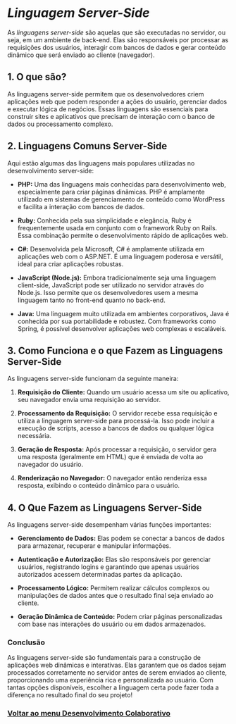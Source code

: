 # *Linguagem Server-Side*

As *linguagens server-side* são aquelas que são executadas no servidor, ou seja, em um ambiente de back-end. Elas são responsáveis por processar as requisições dos usuários, interagir com bancos de dados e gerar conteúdo dinâmico que será enviado ao cliente (navegador).

## 1. O que são?

As linguagens server-side permitem que os desenvolvedores criem aplicações web que podem responder a ações do usuário, gerenciar dados e executar lógica de negócios. Essas linguagens são essenciais para construir sites e aplicativos que precisam de interação com o banco de dados ou processamento complexo.

## 2. Linguagens Comuns Server-Side

Aqui estão algumas das linguagens mais populares utilizadas no desenvolvimento server-side:

- **PHP:** Uma das linguagens mais conhecidas para desenvolvimento web, especialmente para criar páginas dinâmicas. PHP é amplamente utilizado em sistemas de gerenciamento de conteúdo como WordPress e facilita a interação com bancos de dados.

- **Ruby:** Conhecida pela sua simplicidade e elegância, Ruby é frequentemente usada em conjunto com o framework Ruby on Rails. Essa combinação permite o desenvolvimento rápido de aplicações web.

- **C#:** Desenvolvida pela Microsoft, C# é amplamente utilizada em aplicações web com o ASP.NET. É uma linguagem poderosa e versátil, ideal para criar aplicações robustas.

- **JavaScript (Node.js):** Embora tradicionalmente seja uma linguagem client-side, JavaScript pode ser utilizado no servidor através do Node.js. Isso permite que os desenvolvedores usem a mesma linguagem tanto no front-end quanto no back-end.

- **Java:** Uma linguagem muito utilizada em ambientes corporativos, Java é conhecida por sua portabilidade e robustez. Com frameworks como Spring, é possível desenvolver aplicações web complexas e escaláveis.

## 3. Como Funciona e o que Fazem as Linguagens Server-Side

As linguagens server-side funcionam da seguinte maneira:

1. **Requisição do Cliente:** Quando um usuário acessa um site ou aplicativo, seu navegador envia uma requisição ao servidor.

2. **Processamento da Requisição:** O servidor recebe essa requisição e utiliza a linguagem server-side para processá-la. Isso pode incluir a execução de scripts, acesso a bancos de dados ou qualquer lógica necessária.

3. **Geração de Resposta:** Após processar a requisição, o servidor gera uma resposta (geralmente em HTML) que é enviada de volta ao navegador do usuário.

4. **Renderização no Navegador:** O navegador então renderiza essa resposta, exibindo o conteúdo dinâmico para o usuário.

## 4. O Que Fazem as Linguagens Server-Side

As linguagens server-side desempenham várias funções importantes:

- **Gerenciamento de Dados:** Elas podem se conectar a bancos de dados para armazenar, recuperar e manipular informações.

- **Autenticação e Autorização:** Elas são responsáveis por gerenciar usuários, registrando logins e garantindo que apenas usuários autorizados acessem determinadas partes da aplicação.

- **Processamento Lógico:** Permitem realizar cálculos complexos ou manipulações de dados antes que o resultado final seja enviado ao cliente.

- **Geração Dinâmica de Conteúdo:** Podem criar páginas personalizadas com base nas interações do usuário ou em dados armazenados.

### Conclusão

As linguagens server-side são fundamentais para a construção de aplicações web dinâmicas e interativas. Elas garantem que os dados sejam processados corretamente no servidor antes de serem enviados ao cliente, proporcionando uma experiência rica e personalizada ao usuário. Com tantas opções disponíveis, escolher a linguagem certa pode fazer toda a diferença no resultado final do seu projeto!

### [Voltar ao menu Desenvolvimento Colaborativo](/Desenvolvimento-colaborativo/menu_desenvolvimento-colaborativo.md)
